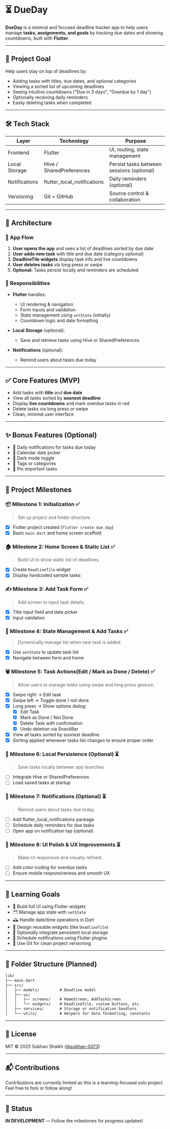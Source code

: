 # ⏳ DueDay

**DueDay** is a minimal and focused deadline tracker app to help users manage **tasks, assignments, and goals** by tracking due dates and showing countdowns, built with **Flutter**.

---

## 🚀 Project Goal

Help users stay on top of deadlines by:

- Adding tasks with titles, due dates, and optional categories
- Viewing a sorted list of upcoming deadlines
- Seeing intuitive countdowns ("Due in 3 days", "Overdue by 1 day")
- Optionally receiving daily reminders
- Easily deleting tasks when completed

---

## 🛠 Tech Stack

| Layer       | Technology         | Purpose                             |
|------------ |-------------------|-------------------------------------|
| Frontend    | Flutter            | UI, routing, state management       |
| Local Storage | Hive / SharedPreferences | Persist tasks between sessions (optional) |
| Notifications | flutter_local_notifications | Daily reminders (optional)      |
| Versioning  | Git + GitHub       | Source control & collaboration      |

---

## 🧱 Architecture

### 🔄 App Flow

1. **User opens the app** and sees a list of deadlines sorted by due date  
2. **User adds new task** with title and due date (category optional)  
3. **DeadlineTile widgets** display task info and live countdowns  
4. **User deletes tasks** via long press or swipe  
5. **Optional:** Tasks persist locally and reminders are scheduled  

### 🔧 Responsibilities

- **Flutter** handles:
  - UI rendering & navigation  
  - Form inputs and validation  
  - State management using `setState` (initially)  
  - Countdown logic and date formatting  

- **Local Storage** (optional):
  - Save and retrieve tasks using Hive or SharedPreferences  

- **Notifications** (optional):
  - Remind users about tasks due today

---

## ✅ Core Features (MVP)

- Add tasks with **title** and **due date**  
- View all tasks sorted by **soonest deadline**  
- Display **live countdowns** and mark overdue tasks in red  
- Delete tasks via long press or swipe  
- Clean, minimal user interface  

---

## ✨ Bonus Features (Optional)

- 🔔 Daily notifications for tasks due today  
- 📅 Calendar date picker  
- 🌙 Dark mode toggle  
- 📂 Tags or categories  
- 📌 Pin important tasks  

---

## 🧭 Project Milestones

### 📦 Milestone 1: Initialization ✅

> Set up project and folder structure.

- [x] Flutter project created (`flutter create due_day`)  
- [x] Basic `main.dart` and home screen scaffold  

### 🏠 Milestone 2: Home Screen & Static List ✅

> Build UI to show static list of deadlines.

- [x] Create `DeadlineTile` widget  
- [x] Display hardcoded sample tasks  

### ✍️ Milestone 3: Add Task Form ✅

> Add screen to input task details.

- [x] Title input field and date picker  
- [x] Input validation  

### 🔄 Milestone 4: State Management & Add Tasks ✅

> Dynamically manage list when new task is added.

- [x] Use `setState` to update task list  
- [x] Navigate between form and home  

### 🗑 Milestone 5: Task Actions(Edit / Mark as Done / Delete) ✅

> Allow users to manage tasks using swipe and long press gesture.

- [x] Swipe right → Edit task  
- [x] Swipe left → Toggle done / not done  
- [x] Long press → Show options dialog:
  - [x] Edit Task  
  - [x] Mark as Done / Not Done  
  - [x] Delete Task with confirmation  
  - [x] Undo deletion via SnackBar  
- [x] View all tasks sorted by soonest deadline
- [x] Sorting applied whenever tasks list changes to ensure proper order

### 💾 Milestone 6: Local Persistence (Optional) ⏳

> Save tasks locally between app launches.

- [ ] Integrate Hive or SharedPreferences  
- [ ] Load saved tasks at startup  

### 🔔 Milestone 7: Notifications (Optional) ⏳

> Remind users about tasks due today.

- [ ] Add flutter_local_notifications package  
- [ ] Schedule daily reminders for due tasks  
- [ ] Open app on notification tap (optional)  

### 🎨 Milestone 8: UI Polish & UX Improvements ⏳

> Make UI responsive and visually refined.

- [ ] Add color-coding for overdue tasks  
- [ ] Ensure mobile responsiveness and smooth UX  

---

## 🧠 Learning Goals

- 📱 Build full UI using Flutter widgets  
- 🗂 Manage app state with `setState`  
- 🕰 Handle date/time operations in Dart  
- 🧩 Design reusable widgets (like `DeadlineTile`)  
- 💾 Optionally integrate persistent local storage  
- 🔔 Schedule notifications using Flutter plugins  
- 🔀 Use Git for clean project versioning  

---

## 📂 Folder Structure (Planned)

```txt
lib/
├── main.dart
├── src/
│   ├── models/         # Deadline model
│   ├── ui/
│   │   ├── screens/    # HomeScreen, AddTaskScreen
│   │   └── widgets/    # DeadlineTile, custom buttons, etc.
│   ├── services/       # Storage or notification handlers
│   └── utils/          # Helpers for date formatting, constants
```

---

## 🧾 License

MIT © 2025 Subhan Shaikh ([@subhan-0073](https://github.com/subhan-0073))

---

## 📬 Contributions

Contributions are currently limited as this is a learning-focused solo project. Feel free to fork or follow along!

---

## 📌 Status

**IN DEVELOPMENT** — Follow the milestones for progress updates!